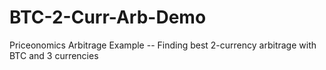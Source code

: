 BTC-2-Curr-Arb-Demo
===================

Priceonomics Arbitrage Example -- Finding best 2-currency arbitrage with BTC and 3 currencies
